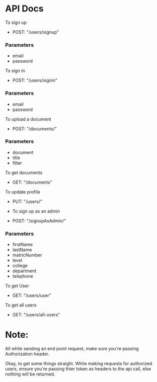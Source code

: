 # API Docs

To sign up
- POST: "/users/signup"
### Parameters
- email
- password

To sign in
- POST: "/users/signin"
### Parameters
- email
- password

To upload a document
- POST: "/documents/"
### Parameters
- document
- title
- filter

To get documents
- GET: "/documents"

To update profile
- PUT: "/users/"

- To sign up as an admin
- POST: "/signupAsAdmin/"
### Parameters
- firstName
- lastName
- matricNumber
- level
- college
- department
- telephone

To get User
- GET: "/users/user"

To get all users
- GET: "/users/all-users"

# Note: 
All while sending an end point request, make sure you're passing Authorization header.


Okay, to get some things straight. While making requests for authorized users, ensure you're passing thier token as headers to the api call, else nothing will be returned.